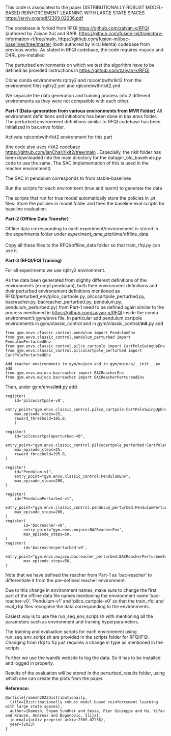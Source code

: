 This code is associated to the paper DISTRIBUTIONALLY ROBUST MODEL-BASED REINFORCEMENT LEARNING WITH LARGE STATE SPACES https://arxiv.org/pdf/2309.02236.pdf 




The codebase is forked from RFQI https://github.com/zaiyan-x/RFQI (authored by Zaiyan Xu) and BARL https://github.com/fusion-ml/trajectory-information-rl/tree/main, https://github.com/fusion-ml/bac-baselines/tree/master (both authored by Viraj Mehta) codebase from previous works. As stated in RFQI codebase, the code requires mujoco and D4RL pre-installed

The perturbed environments on which we test the algorithm have to be defined as provided instructions in https://github.com/zaiyan-x/RFQI 

Clone conda environments rqitry2 and rqicombwthrlkit2 from the environment files rqitry2.yml and rqicombwthrlkit2.yml

We separate the data generation and training process into 2 different environments as they were not compatible with each other. 

**Part-1 (Data-generation from various environments from MVR Folder)**
All environment definitions and initiations has been done in bax.envs folder. The perturbed environment definitions similar to RFQI codebase has been initialized in bax.envs folder.

Activate rqicombwthrlkit2 environment for this part
 
(the code also uses rlkit2 codebase https://github.com/IanChar/rlkit2/tree/main . Especially, the rlkit folder has been downloaded into the main directory for the datagnr_old_baselines.py code to use the same. The SAC implementation of this is used in the reacher environment)

The SAC in pendulum corresponds to from stable-baselines

Run the scripts for each environment (true and learnt) to generate the data

The scripts that run for true model automatically store the policies in .pt files. Store the policies in model folder and then the baseline eval scripts for baseline evaluation.

**Part-2 (Offline Data Transfer)**

Offline data corresponding to each experiment/environement is stored in the experiments folder under $experiment_name_data$/time/offline_data

Copy all these files to the RFQI/offline_data folder so that train_rfqi.py can use it. 

**Part-3 (RFQI/FQI Training)**

For all experiments we use rqitry2 environment.

As the data been generated from slightly different definitions of the environments (except pendulum), both their environment definitions and their perturbed environement definitions mentioned as  RFQI/perturbed_env/pilco_cartpole.py, pilcocartpole_perturbed.py, bacreacher.py, bacreacher_perturbed.py, pendulum.py, pendulum_perturbed.py) from Part-1 need to be defined again similar to the process mentioned in https://github.com/zaiyan-x/RFQI inside the conda environment’s gym/envs file. In particular add pendulum,cartpole environments in gym/classic_control and in gym/classic_control/__init__.py add

```
from gym.envs.classic_control.pendulum import PendulumEnv 
from gym.envs.classic_control.pendulum_perturbed import PendulumPerturbedEnv 
from gym.envs.classic_control.pilco_cartpole import CartPoleSwingUpEnv
from gym.envs.classic_control.pilcocartpole_perturbed import CartPolePerturbedEnv

Add reacher environments in gym/mujoco and in gym/mujoco/__init__.py add
from gym.envs.mujoco.bacreacher import BACReacherEnv
from gym.envs.mujoco.bacreacher import BACReacherPerturbedEnv
```

Then, under gym/envs/__init__.py add
```
register(
    id='pilcocartpole-v0',
    entry_point="gym.envs.classic_control.pilco_cartpole:CartPoleSwingUpEnv",
    max_episode_steps=25,
    reward_threshold=195.0,
    )

register(
    id="pilcocartpoleperturbed-v0",
    entry_point="gym.envs.classic_control.pilcocartpole_perturbed:CartPolePerturbedEnv",
    max_episode_steps=25,
    reward_threshold=195.0,
)

register(
    id="Pendulum-v1",
    entry_point="gym.envs.classic_control:PendulumEnv",
    max_episode_steps=200,
)

register(
    id="PendulumPerturbed-v1",
    entry_point="gym.envs.classic_control.pendulum_perturbed:PendulumPerturbedEnv",
    max_episode_steps=200,
)
register(
        id='bacreacher-v0',
        entry_point="gym.envs.mujoco:BACReacherEnv",
        max_episode_steps=50,
)
register(
        id='bacreacherperturbed-v0',
        entry_point="gym.envs.mujoco.bacreacher_perturbed:BACReacherPerturbedEnv",
        max_episode_steps=50,
)
```

Note that we have defined the reacher from Part-1 as ‘bac-reacher’ to differentiate it from the pre-defined reacher environment.

Due to this change in environment names, make sure to change the first part of the offline data file names mentioning the environment name ‘bac-reacher-v0’, ‘Pendulum-v1’ and ‘pilco_cartpole-v0’ so that the train_rfqi and eval_rfqi files recognise the data corresponding to the environments.

Easiest way is to use the run_seq_env_script.sh with mentioning all the parameters such as environment and training hyperparameters. 

The training and evaluation scripts for each environment using run_seq_env_script.sh are provided in the scripts folder for RFQI/FQI. Changing from rfqi to fqi just requires a change in type as mentioned in the scripts

Further we use the wandb website to log the data. So it has to be installed and logged in properly.

Results of the evaluation will be stored in the perturbed_results folder, using which one can create the plots from the paper.

**Reference:**
```
@article{ramesh2023distributionally,
  title={Distributionally robust model-based reinforcement learning with large state spaces},
  author={Ramesh, Shyam Sundhar and Sessa, Pier Giuseppe and Hu, Yifan and Krause, Andreas and Bogunovic, Ilija},
  journal={arXiv preprint arXiv:2309.02236},
  year={2023}
}
```
